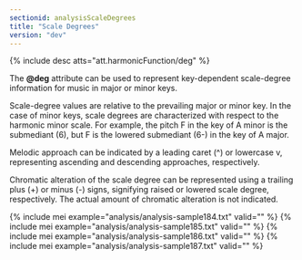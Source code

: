 ```yaml
---
sectionid: analysisScaleDegrees
title: "Scale Degrees"
version: "dev"
---
```


{% include desc atts="att.harmonicFunction/deg" %}

The **@deg** attribute can be used to represent key-dependent scale-degree information for music in major or minor keys.

Scale-degree values are relative to the prevailing major or minor key. In the case of minor keys, scale degrees are characterized with respect to the harmonic minor scale. For example, the pitch F in the key of A minor is the submediant (6), but F is the lowered submediant (6-) in the key of A major.

Melodic approach can be indicated by a leading caret (^) or lowercase v, representing ascending and descending approaches, respectively.

Chromatic alteration of the scale degree can be represented using a trailing plus (+) or minus (-) signs, signifying raised or lowered scale degree, respectively. The actual amount of chromatic alteration is not indicated.

{% include mei example="analysis/analysis-sample184.txt" valid="" %}
{% include mei example="analysis/analysis-sample185.txt" valid="" %}
{% include mei example="analysis/analysis-sample186.txt" valid="" %}
{% include mei example="analysis/analysis-sample187.txt" valid="" %}
